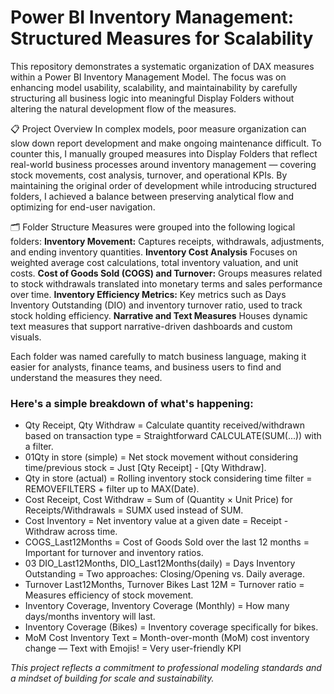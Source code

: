 # Power BI Inventory Management: Structured Measures for Scalability
This repository demonstrates a systematic organization of DAX measures within a Power BI Inventory Management Model.
The focus was on enhancing model usability, scalability, and maintainability by carefully structuring all business logic into meaningful Display Folders without altering the natural development flow of the measures.

📋 Project Overview
In complex models, poor measure organization can slow down report development and make ongoing maintenance difficult.
To counter this, I manually grouped measures into Display Folders that reflect real-world business processes around inventory management — covering stock movements, cost analysis, turnover, and operational KPIs.
By maintaining the original order of development while introducing structured folders, I achieved a balance between preserving analytical flow and optimizing for end-user navigation.

🗂️ Folder Structure
Measures were grouped into the following logical folders:
**Inventory Movement:**
Captures receipts, withdrawals, adjustments, and ending inventory quantities.
**Inventory Cost Analysis**
Focuses on weighted average cost calculations, total inventory valuation, and unit costs.
**Cost of Goods Sold (COGS) and Turnover:**
Groups measures related to stock withdrawals translated into monetary terms and sales performance over time.
**Inventory Efficiency Metrics:**
Key metrics such as Days Inventory Outstanding (DIO) and inventory turnover ratio, used to track stock holding efficiency.
**Narrative and Text Measures**
Houses dynamic text measures that support narrative-driven dashboards and custom visuals.

Each folder was named carefully to match business language, making it easier for analysts, finance teams, and business users to find and understand the measures they need.


### Here's a simple breakdown of what's happening:
* Qty Receipt, Qty Withdraw = Calculate quantity received/withdrawn based on transaction type = Straightforward CALCULATE(SUM(...)) with a filter.
* 01Qty in store (simple) = Net stock movement without considering time/previous stock = Just [Qty Receipt] - [Qty Withdraw].
* Qty in store (actual) = Rolling inventory stock considering time filter = REMOVEFILTERS + filter up to MAX(Date).
* Cost Receipt, Cost Withdraw = Sum of (Quantity × Unit Price) for Receipts/Withdrawals = SUMX used instead of SUM.
* Cost Inventory = Net inventory value at a given date = Receipt - Withdraw across time.
* COGS_Last12Months = Cost of Goods Sold over the last 12 months = Important for turnover and inventory ratios.
* 03 DIO_Last12Months, DIO_Last12Months(daily) = Days Inventory Outstanding = Two approaches: Closing/Opening vs. Daily average.
* Turnover Last12Months, Turnover Bikes Last 12M = Turnover ratio = Measures efficiency of stock movement.
* Inventory Coverage, Inventory Coverage (Monthly) = How many days/months inventory will last.	
* Inventory Coverage (Bikes) = Inventory coverage specifically for bikes.	
* MoM Cost Inventory Text = Month-over-month (MoM) cost inventory change — Text with Emojis! = Very user-friendly KPI


*This project reflects a commitment to professional modeling standards and a mindset of building for scale and sustainability.*

